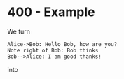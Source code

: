 # 400 - Example

We turn

```
Alice->Bob: Hello Bob, how are you?
Note right of Bob: Bob thinks
Bob-->Alice: I am good thanks!
```

into


